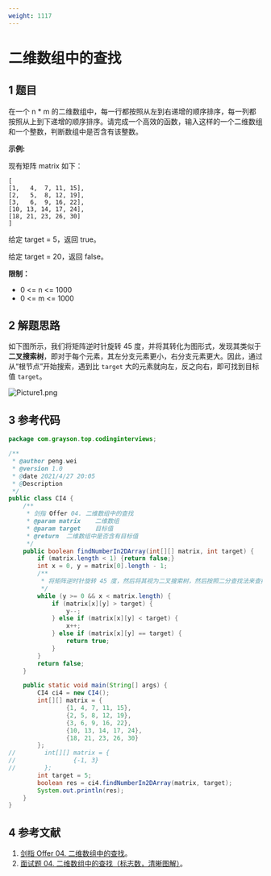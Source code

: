 ```yaml
---
weight: 1117
---
```


# 二维数组中的查找

## 1 题目

在一个 n * m 的二维数组中，每一行都按照从左到右递增的顺序排序，每一列都按照从上到下递增的顺序排序。请完成一个高效的函数，输入这样的一个二维数组和一个整数，判断数组中是否含有该整数。

**示例:**

现有矩阵 matrix 如下：

```
[
[1,   4,  7, 11, 15],
[2,   5,  8, 12, 19],
[3,   6,  9, 16, 22],
[10, 13, 14, 17, 24],
[18, 21, 23, 26, 30]
]
```

给定 target = 5，返回 true。

给定 target = 20，返回 false。

**限制：**

* 0 <= n <= 1000
* 0 <= m <= 1000

## 2 解题思路

如下图所示，我们将矩阵逆时针旋转 45 度，并将其转化为图形式，发现其类似于**二叉搜索树**，即对于每个元素，其左分支元素更小，右分支元素更大。因此，通过从“根节点”开始搜索，遇到比 `target` 大的元素就向左，反之向右，即可找到目标值 `target`。

![Picture1.png](../../../media/202104/2021-04-27_213722.png)

## 3 参考代码

```java
package com.grayson.top.codinginterviews;

/**
 * @author peng.wei
 * @version 1.0
 * @date 2021/4/27 20:05
 * @Description
 */
public class CI4 {
    /**
     * 剑指 Offer 04. 二维数组中的查找
     * @param matrix    二维数组
     * @param target    目标值
     * @return  二维数组中是否含有目标值
     */
    public boolean findNumberIn2DArray(int[][] matrix, int target) {
        if (matrix.length < 1) {return false;}
        int x = 0, y = matrix[0].length - 1;
        /**
         * 将矩阵逆时针旋转 45 度，然后将其视为二叉搜索树，然后按照二分查找法来查找元素即可
         */
        while (y >= 0 && x < matrix.length) {
            if (matrix[x][y] > target) {
                y--;
            } else if (matrix[x][y] < target) {
                x++;
            } else if (matrix[x][y] == target) {
                return true;
            }
        }
        return false;
    }

    public static void main(String[] args) {
        CI4 ci4 = new CI4();
        int[][] matrix = {
                {1, 4, 7, 11, 15},
                {2, 5, 8, 12, 19},
                {3, 6, 9, 16, 22},
                {10, 13, 14, 17, 24},
                {18, 21, 23, 26, 30}
        };
//        int[][] matrix = {
//                {-1, 3}
//        };
        int target = 5;
        boolean res = ci4.findNumberIn2DArray(matrix, target);
        System.out.println(res);
    }
}
```

## 4 参考文献

1. [剑指 Offer 04. 二维数组中的查找](https://leetcode-cn.com/problems/er-wei-shu-zu-zhong-de-cha-zhao-lcof)。
2. [面试题 04. 二维数组中的查找（标志数，清晰图解）](https://leetcode-cn.com/problems/er-wei-shu-zu-zhong-de-cha-zhao-lcof/solution/mian-shi-ti-04-er-wei-shu-zu-zhong-de-cha-zhao-zuo)。

